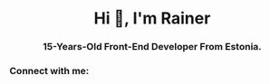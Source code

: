 <h1 align="center">Hi 👋, I'm Rainer</h1>
<h3 align="center">15-Years-Old Front-End Developer From Estonia.</h3>

<h3 align="left">Connect with me:</h3>
<p align="left">
</p>
